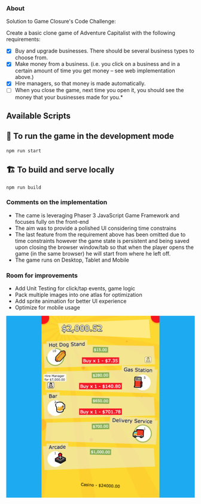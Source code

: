 ### About

Solution to Game Closure's Code Challenge:

Create a basic clone game of Adventure Capitalist with the following requirements:

- [x] Buy and upgrade businesses. There should be several business types to choose from.
- [x] Make money from a business. (i.e. you click on a business and in a certain amount of time you get money – see web implementation above.)
- [x] Hire managers, so that money is made automatically.
- [ ] When you close the game, next time you open it, you should see the money that your businesses made for you.\*

## Available Scripts

## 👷 To run the game in the development mode

```
npm run start
```

## 🏗 To build and serve locally

```
npm run build
```

### Comments on the implementation

- The came is leveraging Phaser 3 JavaScript Game Framework and focuses fully on the front-end
- The aim was to provide a polished UI considering time constrains
- The last feature from the requirement above has been omitted due to time constraints however the game state is persistent and being saved upon closing the browser window/tab so that when the player opens the game (in the same browser) he will start from where he left off.
- The game runs on Desktop, Tablet and Mobile

### Room for improvements

- Add Unit Testing for click/tap events, game logic
- Pack multiple images into one atlas for optimization
- Add sprite animation for better UI experience
- Optimize for mobile usage

<a href="https://naknick.com/biz-sim-game/" rel="promo video">![image](biz-sim-game-screenshot.png)</a>
